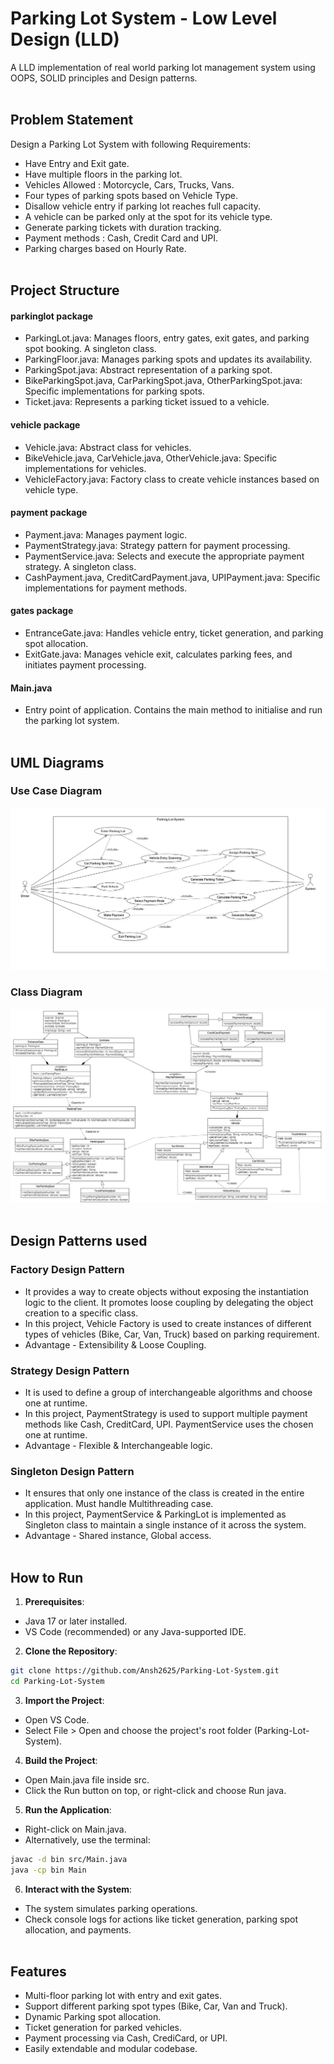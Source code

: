 # Parking Lot System - Low Level Design (LLD) <br>

A LLD implementation of real world parking lot management system using OOPS, SOLID principles and Design patterns. <br> <br>

## Problem Statement <br>

Design a Parking Lot System with following Requirements: <br>

- Have Entry and Exit gate. <br>
- Have multiple floors in the parking lot.<br>
- Vehicles Allowed : Motorcycle, Cars, Trucks, Vans. <br>
- Four types of parking spots based on Vehicle Type. <br>
- Disallow vehicle entry if parking lot reaches full capacity. <br>
- A vehicle can be parked only at the spot for its vehicle type. <br>
- Generate parking tickets with duration tracking. <br>
- Payment methods : Cash, Credit Card and UPI. <br>
- Parking charges based on Hourly Rate. <br><br>

## Project Structure <br>

#### parkinglot package <br>
- ParkingLot.java: Manages floors, entry gates, exit gates, and parking spot booking. A singleton class.<br>
- ParkingFloor.java: Manages parking spots and updates its availability. <br>
- ParkingSpot.java: Abstract representation of a parking spot.<br>
- BikeParkingSpot.java, CarParkingSpot.java, OtherParkingSpot.java: Specific implementations for parking spots. <br>
- Ticket.java: Represents a parking ticket issued to a vehicle. <br>

#### vehicle package <br>
- Vehicle.java: Abstract class for vehicles. <br>
- BikeVehicle.java, CarVehicle.java, OtherVehicle.java: Specific implementations for vehicles. <br>
- VehicleFactory.java: Factory class to create vehicle instances based on vehicle type. <br>

#### payment package <br>
- Payment.java: Manages payment logic. <br>
- PaymentStrategy.java: Strategy pattern for payment processing. <br>
- PaymentService.java: Selects and execute the appropriate payment strategy. A singleton class. <br>
- CashPayment.java, CreditCardPayment.java, UPIPayment.java: Specific implementations for payment methods. <br>

#### gates package <br>
- EntranceGate.java: Handles vehicle entry, ticket generation, and parking spot allocation. <br> 
- ExitGate.java: Manages vehicle exit, calculates parking fees, and initiates payment processing. <br>

#### Main.java <br>
- Entry point of application. Contains the main method to initialise and run the parking lot system. <br><br>

## UML Diagrams <br>

### Use Case Diagram <br>
![Use Case](Parking-Lot-System/diagrams/Usecase_Diagram.png) <br>

### Class Diagram <br>
![Class](Parking-Lot-System/diagrams/Class_Diagram.png)<br><br>

## Design Patterns used <br>

### Factory Design Pattern <br>
- It provides a way to create objects without exposing the instantiation logic to the client. It promotes loose coupling by delegating the object creation to a specific class. <br>
- In this project, Vehicle Factory is used to create instances of different types of vehicles (Bike, Car, Van, Truck) based on parking requirement. <br>
- Advantage - Extensibility & Loose Coupling. <br>

### Strategy Design Pattern <br>
- It is used to define a group of interchangeable algorithms and choose one at runtime. <br>
- In this project, PaymentStrategy is used to support multiple payment methods like Cash, CreditCard, UPI. PaymentService uses the chosen one at runtime. <br>
- Advantage - Flexible & Interchangeable logic. <br>

### Singleton Design Pattern <br>
- It ensures that only one instance of the class is created in the entire application. Must handle Multithreading case. <br>
- In this project, PaymentService & ParkingLot is implemented as Singleton class to maintain a single instance of it across the system. <br>
- Advantage - Shared instance, Global access. <br> <br>

## How to Run <br>

1. **Prerequisites**: <br>
- Java 17 or later installed. <br>
- VS Code (recommended) or any Java-supported IDE. <br>

2. **Clone the Repository**: <br>
```bash
git clone https://github.com/Ansh2625/Parking-Lot-System.git 
cd Parking-Lot-System
``` 

3. **Import the Project**: <br>
- Open VS Code. <br>
- Select File > Open and choose the project's root folder (Parking-Lot-System). <br>

4. **Build the Project**: <br>
- Open Main.java file inside src. <br>
- Click the Run button on top, or right-click and choose Run java. <br>

5. **Run the Application**: <br>
- Right-click on Main.java. <br>
- Alternatively, use the terminal: <br>
```bash
javac -d bin src/Main.java 
java -cp bin Main
```

6. **Interact with the System**: <br>
- The system simulates parking operations. <br>
- Check console logs for actions like ticket generation, parking spot allocation, and payments. <br> <br>

## Features <br>
- Multi-floor parking lot with entry and exit gates. <br>
- Support different parking spot types (Bike, Car, Van and Truck). <br>
- Dynamic Parking spot allocation. <br>
- Ticket generation for parked vehicles. <br>
- Payment processing via Cash, CrediCard, or UPI. <br>
- Easily extendable and modular codebase. <br><br>
